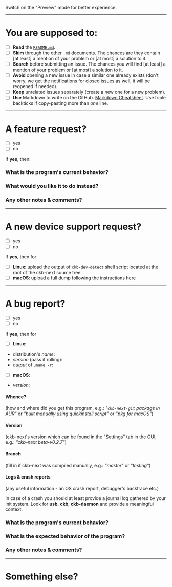Switch on the "Preview" mode for better experience.

---

# You are supposed to:

- [ ] __Read__ the [`README.md`](https://github.com/mattanger/ckb-next/blob/master/README.md).
- [ ] __Skim__ through the other `.md` documents. The chances are they contain [at least] a mention of your problem or [at most] a solution to it.
- [ ] __Search__ before submitting an issue. The chances you will find [at least] a mention of your problem or [at most] a solution to it.
- [ ] __Avoid__ opening a new issue in case a similar one already exists (don't worry, we get the notifications for closed issues as well, it will be reopened if needed).
- [ ] __Keep__ unrelated issues separately (create a new one for a new problem).
- [ ] __Use__ Markdown to write on the GitHub. [Markdown Cheatsheet](https://github.com/adam-p/markdown-here/wiki/Markdown-Cheatsheet). Use triple backticks if copy-pasting more than _one_ line.

---

# A feature request?

- [ ] yes
- [ ] no

If __yes__, then:

### What is the program's current behavior?

### What would you like it to do instead?

### Any other notes & comments?

---

# A new device support request?

- [ ] yes
- [ ] no

If __yes__, then for
- [ ] __Linux__: upload the output of `ckb-dev-detect` shell script located at the root of the ckb-next source tree
- [ ] __macOS__: upload a full dump following the instructions [here](https://github.com/mattanger/ckb-next/issues/31#issuecomment-285380447)

---

# A bug report?

- [ ] yes
- [ ] no

If __yes__, then for

- [ ] __Linux__:
* distribution's _name_:
* _version_ (pass if rolling):
* _output_ of `uname -r`:

- [ ] __macOS__:
* _version_:

#### Whence?
(how and where did you get this program, e.g.: _"`ckb-next-git` package in AUR"_ or _"built manually using quickinstall script"_ or _"pkg for macOS"_)

#### Version
(ckb-next's version which can be found in the "Settings" tab in the GUI, e.g.: _"ckb-next beta-v0.2.7"_)

#### Branch
(fill in if ckb-next was compiled manually, e.g.: _"master"_ or _"testing"_)

#### Logs & crash reports
(any useful information - an OS crash report, debugger's backtrace etc.)

In case of a crash you should at least provide a journal log gathered by your init system. Look for __usb__, __ckb__, __ckb-daemon__ and provide a meaningful context.

### What is the program's current behavior?

### What is the expected behavior of the program?

### Any other notes & comments?

---

# Something else?


